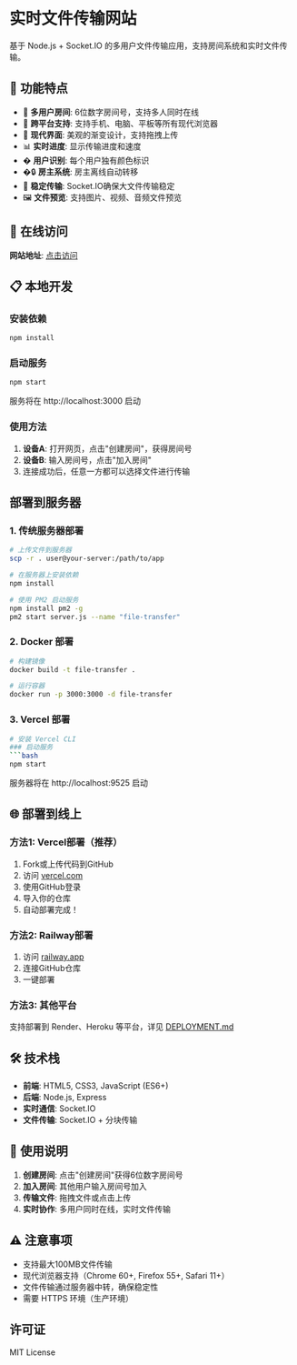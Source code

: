 # 实时文件传输网站

基于 Node.js + Socket.IO 的多用户文件传输应用，支持房间系统和实时文件传输。

## 🌟 功能特点

- 🚀 **多用户房间**: 6位数字房间号，支持多人同时在线
- 📱 **跨平台支持**: 支持手机、电脑、平板等所有现代浏览器
- 🎨 **现代界面**: 美观的渐变设计，支持拖拽上传
- 📊 **实时进度**: 显示传输进度和速度
- � **用户识别**: 每个用户独有颜色标识
- �🔒 **房主系统**: 房主离线自动转移
- 💨 **稳定传输**: Socket.IO确保大文件传输稳定
- 🖼️ **文件预览**: 支持图片、视频、音频文件预览

## 🚀 在线访问

**网站地址**: [点击访问](你的部署域名)

## 📋 本地开发

### 安装依赖
```bash
npm install
```

### 启动服务
```bash
npm start
```

服务将在 http://localhost:3000 启动

### 使用方法

1. **设备A**: 打开网页，点击"创建房间"，获得房间号
2. **设备B**: 输入房间号，点击"加入房间"
3. 连接成功后，任意一方都可以选择文件进行传输

## 部署到服务器

### 1. 传统服务器部署

```bash
# 上传文件到服务器
scp -r . user@your-server:/path/to/app

# 在服务器上安装依赖
npm install

# 使用 PM2 启动服务
npm install pm2 -g
pm2 start server.js --name "file-transfer"
```

### 2. Docker 部署

```bash
# 构建镜像
docker build -t file-transfer .

# 运行容器
docker run -p 3000:3000 -d file-transfer
```

### 3. Vercel 部署

```bash
# 安装 Vercel CLI
### 启动服务
```bash
npm start
```

服务器将在 http://localhost:9525 启动

## 🌐 部署到线上

### 方法1: Vercel部署（推荐）

1. Fork或上传代码到GitHub
2. 访问 [vercel.com](https://vercel.com)
3. 使用GitHub登录
4. 导入你的仓库
5. 自动部署完成！

### 方法2: Railway部署

1. 访问 [railway.app](https://railway.app)
2. 连接GitHub仓库
3. 一键部署

### 方法3: 其他平台

支持部署到 Render、Heroku 等平台，详见 [DEPLOYMENT.md](./DEPLOYMENT.md)

## 🛠️ 技术栈

- **前端**: HTML5, CSS3, JavaScript (ES6+)
- **后端**: Node.js, Express
- **实时通信**: Socket.IO
- **文件传输**: Socket.IO + 分块传输

## 📖 使用说明

1. **创建房间**: 点击"创建房间"获得6位数字房间号
2. **加入房间**: 其他用户输入房间号加入
3. **传输文件**: 拖拽文件或点击上传
4. **实时协作**: 多用户同时在线，实时文件传输

## ⚠️ 注意事项

- 支持最大100MB文件传输
- 现代浏览器支持（Chrome 60+, Firefox 55+, Safari 11+）
- 文件传输通过服务器中转，确保稳定性
- 需要 HTTPS 环境（生产环境）

## 许可证

MIT License
